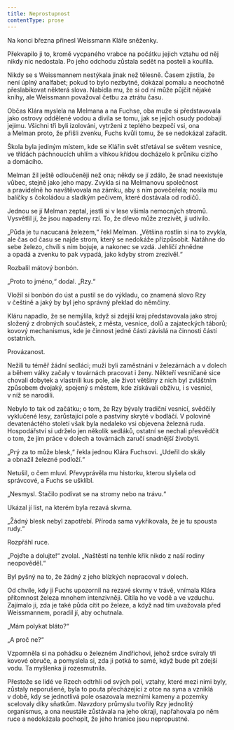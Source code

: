 ```yaml
---
title: Neprostupnost
contentType: prose
---
```


<section>

Na konci března přinesl Weissmann Kláře sněženky.

Překvapilo ji to, kromě vycpaného vrabce na počátku jejich vztahu od něj nikdy nic nedostala. Po jeho odchodu zůstala sedět na posteli a kouřila.

Nikdy se s Weissmannem nestýkala jinak než tělesně. Časem zjistila, že není úplný analfabet; pokud to bylo nezbytné, dokázal pomalu a neochotně přeslabikovat některá slova. Nabídla mu, že si od ní může půjčit nějaké knihy, ale Weissmann považoval četbu za ztrátu času.

Občas Klára myslela na Melmana a na Fuchse, oba muže si představovala jako ostrovy oddělené vodou a divila se tomu, jak se jejich osudy podobají jejímu. Všichni tři byli izolováni, vytrženi z teplého bezpečí vsi, ona a Melman proto, že přišli zvenku, Fuchs kvůli tomu, že se nedokázal zařadit.

Škola byla jediným místem, kde se Klářin svět střetával se světem vesnice, ve třídách páchnoucích uhlím a vlhkou křídou docházelo k průniku cizího a domácího.

Melman žil ještě odloučeněji než ona; někdy se jí zdálo, že snad neexistuje vůbec, stejně jako jeho mapy. Zvykla si na Melmanovu společnost a pravidelně ho navštěvovala na zámku, aby s ním povečeřela; nosila mu balíčky s čokoládou a sladkým pečivem, které dostávala od rodičů.

Jednou se jí Melman zeptal, jestli si v lese všimla nemocných stromů. Vysvětlil jí, že jsou napadeny rzí. To, že dřevo může zrezivět, ji udivilo.

„Půda je tu nacucaná železem,“ řekl Melman. „Většina rostlin si na to zvykla, ale čas od času se najde strom, který se nedokáže přizpůsobit. Natáhne do sebe železo, chvíli s ním bojuje, a nakonec se vzdá. Jehličí zhnědne a opadá a zvenku to pak vypadá, jako kdyby strom zrezivěl.“

Rozbalil mátový bonbón.

„Proto to jméno,“ dodal. „Rzy.“

Vložil si bonbón do úst a pustil se do výkladu, co znamená slovo Rzy v češtině a jaký by byl jeho správný překlad do němčiny.

Kláru napadlo, že se nemýlila, když si zdejší kraj představovala jako stroj složený z drobných součástek, z města, vesnice, dolů a zajateckých táborů; kovový mechanismus, kde je činnost jedné části závislá na činnosti částí ostatních.

Provázanost.

Nežili tu téměř žádní sedláci; muži byli zaměstnáni v železárnách a v dolech a během války začaly v továrnách pracovat i ženy. Někteří vesničané sice chovali dobytek a vlastnili kus pole, ale život většiny z nich byl zvláštním způsobem dvojaký, spojený s městem, kde získávali obživu, i s vesnicí, v níž se narodili.

Nebylo to tak od začátku; o tom, že Rzy bývaly tradiční vesnicí, svědčily vyklučené lesy, zarůstající pole a pastviny skryté v bodláčí. V polovině devatenáctého století však byla nedaleko vsi objevena železná ruda. Hospodářství si udrželo jen několik sedláků, ostatní se nechali přesvědčit o tom, že jim práce v dolech a továrnách zaručí snadnější živobytí.

„Prý za to může blesk,“ řekla jednou Klára Fuchsovi. „Udeřil do skály a obnažil železné podloží.“

Netušil, o čem mluví. Převyprávěla mu historku, kterou slyšela od správcové, a Fuchs se ušklíbl.

„Nesmysl. Stačilo podívat se na stromy nebo na trávu.“

Ukázal jí list, na kterém byla rezavá skvrna.

„Žádný blesk nebyl zapotřebí. Příroda sama vykřikovala, že je tu spousta rudy.“

Rozpřáhl ruce.

„Pojďte a dolujte!“ zvolal. „Naštěstí na tenhle křik nikdo z naší rodiny neopověděl.“

Byl pyšný na to, že žádný z jeho blízkých nepracoval v dolech.

Od chvíle, kdy ji Fuchs upozornil na rezavé skvrny v trávě, vnímala Klára přítomnost železa mnohem intenzivněji. Cítila ho ve vodě a ve vzduchu. Zajímalo ji, zda je také půda cítit po železe, a když nad tím uvažovala před Weissmannem, poradil jí, aby ochutnala.

„Mám polykat bláto?“

„A proč ne?“

Vzpomněla si na pohádku o železném Jindřichovi, jehož srdce svíraly tři kovové obruče, a pomyslela si, zda ji potká to samé, když bude pít zdejší vodu. Ta myšlenka ji rozesmutnila.

Přestože se lidé ve Rzech odtrhli od svých polí, vztahy, které mezi nimi byly, zůstaly neporušené, byla to pouta přecházející z otce na syna a vzniklá v době, kdy se jednotlivá pole osazovala mezními kameny a pozemky scelovaly díky sňatkům. Navzdory průmyslu tvořily Rzy jednolitý organismus, a ona neustále zůstávala na jeho okraji, napřahovala po něm ruce a nedokázala pochopit, že jeho hranice jsou nepropustné.

</section>
